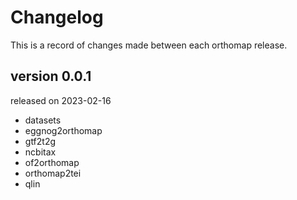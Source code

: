 # Changelog

This is a record of changes made between each orthomap release.

## version 0.0.1

released on 2023-02-16

- datasets
- eggnog2orthomap
- gtf2t2g
- ncbitax
- of2orthomap
- orthomap2tei
- qlin

